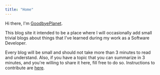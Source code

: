```yaml
---
title: "Home"
---
```


Hi there, I'm [GoodbyePlanet](https://github.com/GoodbyePlanet).

This blog site it intended to be a place where I will occasionally add small trivial blogs about things that I've learned
during my work as a Software Developer.

Every blog will be small and should not take more than 3 minutes to read and understand. Also, if you have a topic
that you can summarize in 3 minutes, and you're willing to share it here, fill free to do so. Instructions to
contribute are [here](/contribute).
